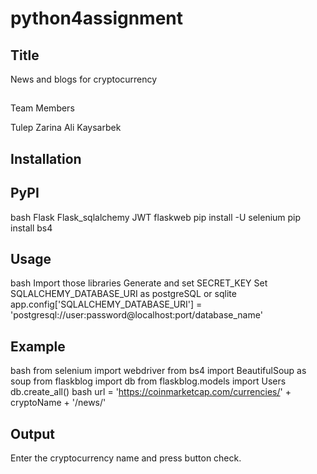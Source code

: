 # python4assignment
## Title
News and blogs for cryptocurrency

##
Team Members

Tulep Zarina
Ali Kaysarbek
## Installation
## PyPI
bash
Flask
Flask_sqlalchemy
JWT
flaskweb
pip install -U selenium
pip install bs4
## Usage
bash
Import those libraries
Generate and set SECRET_KEY
Set SQLALCHEMY_DATABASE_URI as postgreSQL or sqlite
app.config['SQLALCHEMY_DATABASE_URI'] = 'postgresql://user:password@localhost:port/database_name'
## Example
bash
from selenium import webdriver
from bs4 import BeautifulSoup as soup
from flaskblog import db
from flaskblog.models import Users
db.create_all()
bash
url = 'https://coinmarketcap.com/currencies/' + cryptoName + '/news/'


## Output
Enter the cryptocurrency name and press button check.
